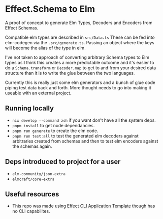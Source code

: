 # Effect.Schema to Elm

A proof of concept to generate Elm Types, Decoders and Encoders from Effect Schemas.

Compatible elm types are described in `src/Data.ts` These can be fed into elm-codegen via the `.src/generate.ts`. Passing an object where the keys will become the alias of the type in elm.

I've not taken to approach of converting arbitrary Schema types to Elm types as I think this creates a more predictable outcome and it's easier to do a `Schema.transform` or `Decoder.map` to get to and from your desired data structure than it is to write the glue between the two languages.

Currently this is really just some elm generators and a bunch of glue code piping test data back and forth. More thought needs to go into making it useable with an external project.

## Running locally

- `nix develop --command zsh` if you want don't have all the system deps.
- `pnpm install` to get node dependancies.
- `pnpm run generate` to create the elm code.
- `pnpm run test:all` to test the generated elm decoders against arbitraries created from schemas and then to test elm encoders against the schemas again.

## Deps introduced to project for a user

- `elm-community/json-extra`
- `elmcraft/core-extra`

## Useful resources

- This repo was made using [Effect CLI Application Template](https://github.com/Effect-TS/examples/blob/main/templates/cli/README.md) though has no CLI capabilites.

